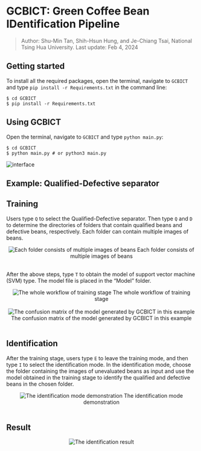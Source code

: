 # GCBICT: Green Coffee Bean IDentification Pipeline
> Author: Shu-Min Tan, Shih-Hsun Hung, and Je-Chiang Tsai, National Tsing Hua University.
> Last update: Feb 4, 2024

## Getting started
To install all the required packages, open the terminal, navigate to ```GCBICT``` and type ```pip install -r Requirements.txt``` in the command line:
```console
$ cd GCBICT
$ pip install -r Requirements.txt
```

## Using GCBICT
Open the terminal, navigate to ```GCBICT``` and type ```python main.py```:
```console
$ cd GCBICT
$ python main.py # or python3 main.py
```
![interface](https://github.com/Arc13Tangent/GCBICT/assets/117557116/66a0c720-ce80-49c2-a0e7-1fdd08ddde61)


## Example: Qualified-Defective separator
## Training
Users type $\texttt{Q}$ to select the Qualified-Defective separator. Then type $\texttt{Q}$
and $\texttt{D}$ to determine the directories of folders that contain qualified beans
and defective beans, respectively. Each folder can contain multiple images of
beans.

<center>
    <img src="https://imgur.com/ZaLMyu1" alt="Each folder consists of multiple images of beans"> 
    Each folder consists of multiple images of beans
</center>
<br> 

After the above steps, type $\texttt{T}$ to obtain the model of support vector machine (SVM) type. The model file is placed in the “Model” folder.
<center>
    <img src="https://hackmd.io/_uploads/BkCy5tYhp.jpg" alt="The whole workflow of training stage"> 
    The whole workflow of training stage
</center>
<br> 

<center>
    <img src="https://hackmd.io/_uploads/rkSlcFYhT.png" alt="The confusion matrix of the model generated by GCBICT in this example"> 
    The confusion matrix of the model generated by GCBICT in this example
</center>
<br> 

## Identification
After the training stage, users type $\texttt{E}$ to leave the training mode, and then type $\texttt{I}$ to select the identification mode. In the identification mode, choose the folder containing the images of unevaluated beans as input and use the model obtained in the training stage to identify the qualified and defective beans in the chosen folder.

<center>
    <img src="https://hackmd.io/_uploads/r1Tmcttha.jpg" alt="The identification mode demonstration"> 
    The identification mode demonstration
</center>
<br> 

## Result
<center>
    <img src="https://hackmd.io/_uploads/r1HV5FKha.jpg" alt="The identification result"> 
</center>
<br> 
